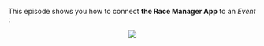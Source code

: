 This episode shows you how to connect **the Race Manager App** to an *Event* :

<div style="text-align: center; line-height: 0;margin-bottom: 14em;">
  <a href="https://vimeo.com/496362004" target="_blank">
    <img src="https://i.vimeocdn.com/video/1027112686-11119a6afa84a2196b43d0952cd504e43ab27ed67b256f138dac4481d9568cbf-d?f=webp&region=us" style="display: inline-block;">
  </a>
  <div style="line-height: normal; margin-top: -18em;">
    <a href="https://vimeo.com/496362004" target="_blank" style="
      display: inline-block;
      vertical-align: middle;
      background-color: #007BFF;
      color: white;
      padding: 10px 20px;
      border-radius: 4px;
      text-decoration: none;
      font-weight: bold;
    ">Watch the Video</a>
  </div>
</div>